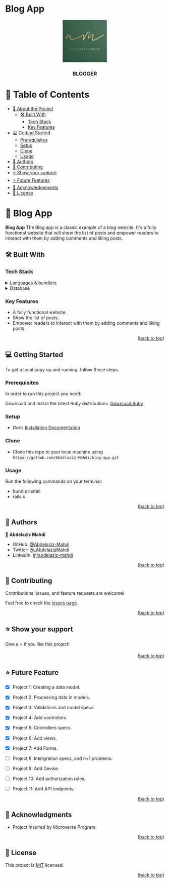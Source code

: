 #  Blog App
<a name="readme-top"></a>

<div align="center">
  <img src="public/LOGO_ICON.png" alt="logo" width="140"  height="auto" />
  <br/>
  <h3><b>BLOGGER</b></h3>
</div>

<!-- TABLE OF CONTENTS -->

# 📗 Table of Contents

- [📖 About the Project](#about-project)
  - [🛠 Built With](#built-with)
    - [Tech Stack](#tech-stack)
    - [Key Features](#key-features)
- [💻 Getting Started](#getting-started)
  - [Prerequisites](#prerequisites)
  - [Setup](#setup)
  - [Clone](#clone)
  - [Usage](#usage)
- [👥 Authors](#authors)
- [🤝 Contributing](#contributing)
- [⭐️ Show your support](#support)
- [⭐️ Future Features](#future-features)
- [🙏 Acknowledgements](#acknowledgements)
- [📝 License](#license)

<!-- PROJECT DESCRIPTION -->

# 📖 Blog App <a name="about-project"></a>



**Blog App** The Blog app is a classic example of a blog website. It's a fully functional website that will show the list of posts and empower readers to interact with them by adding comments and liking posts.

## 🛠 Built With <a name="built-with"></a>

### Tech Stack <a name="tech-stack"></a>

<details>
  <summary>Languages &  bundlers</summary>
  <ul>
    <li><a href="https://www.ruby-lang.org/">Ruby</a></li>
    <li><a href="https://rubyonrails.org/">Ruby on Rails</a></li>
    <li><a href="https://rspec.info/">RSpec</a></li>
  </ul>
</details>

<details>
<summary>Database</summary>
  <ul>
    <li><a href="https://www.postgresql.org/">PostgreSQL</a></li>
  </ul>
</details>

<!-- Features -->

### Key Features <a name="key-features"></a>

- A fully functional website.
- Show the list of posts.
- Empower readers to interact with them by adding comments and liking posts.

<p align="right">(<a href="#readme-top">back to top</a>)</p>

<!-- GETTING STARTED -->

## 💻 Getting Started <a name="getting-started"></a>

To get a local copy up and running, follow these steps.

### Prerequisites

In order to run this project you need:

Download and Install the latest Ruby distributions.
[Download Ruby](https://www.ruby-lang.org/en/downloads/)

### Setup

- *Docs*
[Installation Documentation](https://www.ruby-lang.org/en/documentation/installation/)

### Clone

- Clone this repo to your local machine using `https://github.com/Abdelaziz-Mahdi/blog-app.git`

### Usage
Run the following commands on your terminal:
- bundle install
- rails s

<p align="right">(<a href="#readme-top">back to top</a>)</p>

<!-- AUTHORS -->

## 👥 Authors <a name="authors"></a>

👤 **Abdelaziz Mahdi**

- GitHub: [@Abdelaziz-Mahdi](https://github.com/Abdelaziz-Mahdi)
- Twitter: [@_AbdelazizMahdi](https://twitter.com/_AbdelazizMahdi)
- LinkedIn: [in/abdelaziz-mahdi](https://www.linkedin.com/in/abdelaziz-mahdi)


<p align="right">(<a href="#readme-top">back to top</a>)</p>


<!-- CONTRIBUTING -->

## 🤝 Contributing <a name="contributing"></a>

Contributions, issues, and feature requests are welcome!

Feel free to check the [issues page](https://github.com/Abdelaziz-Mahdi/blog-app/issues).

<p align="right">(<a href="#readme-top">back to top</a>)</p>

## ⭐️ Show your support <a name="support"></a>

Give a ⭐️ if you like this project!

<p align="right">(<a href="#readme-top">back to top</a>)</p>

## ⭐️ Future Feature <a name="support"></a>


- [x] Project 1: Creating a data model.
- [x] Project 2: Processing data in models.
- [x] Project 3: Validations and model specs.
- [x] Project 4: Add controllers.
- [x] Project 5: Controllers specs.
- [x] Project 6: Add views.
- [x] Project 7: Add Forms.
- [ ] Project 8: Intergration specs, and n+1 problems.
- [ ] Project 9: Add Devise.
- [ ] Project 10: Add authorization rules.
- [ ] Project 11: Add API endpoints.


<p align="right">(<a href="#readme-top">back to top</a>)</p>

## 🙏 Acknowledgments <a name="acknowledgements"></a>

- Project inspired by Microverse Program.

<p align="right">(<a href="#readme-top">back to top</a>)</p>

## 📝 License <a name="license"></a>

This project is [MIT](./LICENSE) licensed.

<p align="right">(<a href="#readme-top">back to top</a>)</p>
